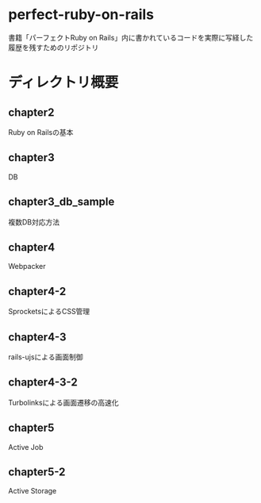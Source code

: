 # perfect-ruby-on-rails
書籍「パーフェクトRuby on Rails」内に書かれているコードを実際に写経した履歴を残すためのリポジトリ

# ディレクトリ概要
## chapter2
Ruby on Railsの基本
## chapter3
DB
## chapter3_db_sample
複数DB対応方法
## chapter4
Webpacker
## chapter4-2
SprocketsによるCSS管理
## chapter4-3
rails-ujsによる画面制御
## chapter4-3-2
Turbolinksによる画面遷移の高速化
## chapter5
Active Job
## chapter5-2
Active Storage